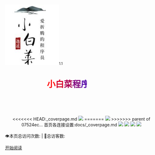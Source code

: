 <!--
 * @Author: 孙浩然
 * @Date: 2020-04-15 22:09:19
 * @LastEditors: 孙浩然
<<<<<<< HEAD:_coverpage.md
 * @LastEditTime: 2020-06-30 10:20:15
 * @FilePath: \Java-Point\docs\_coverpage.md
=======
 * @LastEditTime: 2020-05-22 10:09:53
 * @FilePath: \docs\_coverpage.md
>>>>>>> parent of 07524ec... 首页各连接设置:docs/_coverpage.md
 * @博客地址: 个人博客，如果各位客官觉得不错，请点个赞，谢谢。[地址](https://codefool0307.github.io/JavaScholar/#/)
 -->


<div class="cover-main">

<img style='max-height:200px;margin-top:80px;' src="tubiao.jpg"><small>1.1</small>


<h1 id="toBeTopJavaer">
<a><span><marquee behavior="slide" width="270"  height="100">
<font color="#FF0000">小</font><font color="#D5002A">白</font><font color="#AB0054">菜</font><font color="#81007E">程</font><font color="#5700A8">序</font><font color="#2D00D2">员</font>
</marquee></span></a></h1>


<div align="center">
<<<<<<< HEAD:_coverpage.md
    <a href="(https://github.com/codefool0307/Java-Point/blob/master/docs/intro.html"> <img src="https://badgen.net/badge/%e4%bd%9c%e8%80%85/shr?icon=github&color=4ab8a1"></a>
=======
    <a href="https://github.com/codefool0307/Javastudyer/blob/master/authorintroducer.md"> <img src="https://badgen.net/badge/%e4%bd%9c%e8%80%85/shr?icon=github&color=4ab8a1"></a>
>>>>>>> parent of 07524ec... 首页各连接设置:docs/_coverpage.md
    <a href=""> <img src="https://badgen.net/badge/%e7%89%88%e6%9c%ac/v1.0.0?icon=telegram&color=4ab8a1"></a>
    <a href="https://codefool0307.github.io/Javastudyer/#/"> <img src="https://badgen.net/badge/%e9%98%85%e8%af%bb/codefool0307?icon=sourcegraph&color=4ab8a1"></a>
    <a href=""> <img src="https://badgen.net/badge/%e8%af%ad%e8%a8%80/Java?icon=rss&color=4ab8a1"></a>
    <a href="https://github.com/codefool0307/JavaStudyer"> <img src="https://badgen.net/badge/%e7%82%b9%e8%b5%9e/%e5%90%84%e4%bd%8d%e5%a4%a7%e4%bd%ac%e5%a6%82%e6%9e%9c%e8%a7%89%e5%be%97%e5%8f%af%e4%bb%a5%e8%af%b7%e7%82%b9%e4%b8%aa%e8%b5%9e?icon=patreon&color=4ab8a1"></a>
     
</div>
<br>
<span id="busuanzi_container_site_pv" style="display: inline;">
    👁️本页总访问次数:<span id="busuanzi_value_site_pv"></span> 
</span>
<span id="busuanzi_container_site_uv" style="display: inline;"> 
    | 🧑总访客数: <span id="busuanzi_value_site_uv"></span>
</span>

<a href="#/menu">开始阅读</a></p></div><div class="mask"></div></section>
<br>

<!--![](https://media.giphy.com/media/1LAArSrLLApVu/giphy.gif)-->







